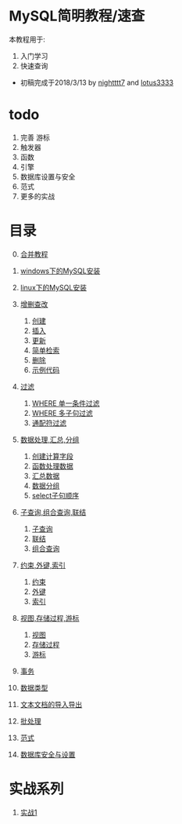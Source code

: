# MySQL简明教程/速查
本教程用于:
1. 入门学习
2. 快速查询
- 初稿完成于2018/3/13 by [nightttt7](https://github.com/nightttt7) and [lotus3333](https://github.com/lotus3333)

# todo
1. 完善 游标
2. 触发器
3. 函数
4. 引擎
5. 数据库设置与安全
6. 范式
7. 更多的实战

# 目录
0. [合并教程](https://github.com/nightttt7/MySQL-tutorial/blob/master/%E5%90%88%E5%B9%B6%E6%95%99%E7%A8%8B.md)

1. [windows下的MySQL安装](https://github.com/nightttt7/MySQL-tutorial/blob/master/windows%E4%B8%8B%E7%9A%84MySQL%E5%AE%89%E8%A3%85.md)

2. [linux下的MySQL安装](https://github.com/nightttt7/MySQL-tutorial/blob/master/linux%E4%B8%8B%E7%9A%84MySQL%E5%AE%89%E8%A3%85.md)

3. [增删查改](https://github.com/nightttt7/MySQL-tutorial/blob/master/%E5%A2%9E%E5%88%A0%E6%9F%A5%E6%94%B9.md)
    1. [创建](https://github.com/nightttt7/MySQL-tutorial/blob/master/%E5%A2%9E%E5%88%A0%E6%9F%A5%E6%94%B9.md#%E5%88%9B%E5%BB%BA)
    2. [插入](https://github.com/nightttt7/MySQL-tutorial/blob/master/%E5%A2%9E%E5%88%A0%E6%9F%A5%E6%94%B9.md#%E6%8F%92%E5%85%A5)
    3. [更新](https://github.com/nightttt7/MySQL-tutorial/blob/master/%E5%A2%9E%E5%88%A0%E6%9F%A5%E6%94%B9.md#%E6%9B%B4%E6%96%B0)
    4. [简单检索](https://github.com/nightttt7/MySQL-tutorial/blob/master/%E5%A2%9E%E5%88%A0%E6%9F%A5%E6%94%B9.md#%E7%AE%80%E5%8D%95%E6%A3%80%E7%B4%A2)
    5. [删除](https://github.com/nightttt7/MySQL-tutorial/blob/master/%E5%A2%9E%E5%88%A0%E6%9F%A5%E6%94%B9.md#%E5%88%A0%E9%99%A4)
    6. [示例代码](https://github.com/nightttt7/MySQL-tutorial/blob/master/%E5%A2%9E%E5%88%A0%E6%9F%A5%E6%94%B9.md#%E7%A4%BA%E4%BE%8B%E4%BB%A3%E7%A0%81)

4. [过滤](https://github.com/nightttt7/MySQL-tutorial/blob/master/%E8%BF%87%E6%BB%A4.md)
    1. [WHERE 单一条件过滤](https://github.com/nightttt7/MySQL-tutorial/blob/master/%E8%BF%87%E6%BB%A4.md#where-%E5%8D%95%E4%B8%80%E6%9D%A1%E4%BB%B6%E8%BF%87%E6%BB%A4)
    2. [WHERE 多子句过滤](https://github.com/nightttt7/MySQL-tutorial/blob/master/%E8%BF%87%E6%BB%A4.md#where-%E5%A4%9A%E5%AD%90%E5%8F%A5%E8%BF%87%E6%BB%A4)
    3. [通配符过滤](https://github.com/nightttt7/MySQL-tutorial/blob/master/%E8%BF%87%E6%BB%A4.md#%E9%80%9A%E9%85%8D%E7%AC%A6%E8%BF%87%E6%BB%A4)

5. [数据处理,汇总,分组](https://github.com/nightttt7/MySQL-tutorial/blob/master/%E6%95%B0%E6%8D%AE%E5%A4%84%E7%90%86%2C%E6%B1%87%E6%80%BB%2C%E5%88%86%E7%BB%84.md)
    1. [创建计算字段](https://github.com/nightttt7/MySQL-tutorial/blob/master/%E6%95%B0%E6%8D%AE%E5%A4%84%E7%90%86%2C%E6%B1%87%E6%80%BB%2C%E5%88%86%E7%BB%84.md#%E5%88%9B%E5%BB%BA%E8%AE%A1%E7%AE%97%E5%AD%97%E6%AE%B5)
    2. [函数处理数据](https://github.com/nightttt7/MySQL-tutorial/blob/master/%E6%95%B0%E6%8D%AE%E5%A4%84%E7%90%86%2C%E6%B1%87%E6%80%BB%2C%E5%88%86%E7%BB%84.md#%E5%87%BD%E6%95%B0%E5%A4%84%E7%90%86%E6%95%B0%E6%8D%AE)
    3. [汇总数据](https://github.com/nightttt7/MySQL-tutorial/blob/master/%E6%95%B0%E6%8D%AE%E5%A4%84%E7%90%86%2C%E6%B1%87%E6%80%BB%2C%E5%88%86%E7%BB%84.md#%E6%B1%87%E6%80%BB%E6%95%B0%E6%8D%AE)
    4. [数据分组](https://github.com/nightttt7/MySQL-tutorial/blob/master/%E6%95%B0%E6%8D%AE%E5%A4%84%E7%90%86%2C%E6%B1%87%E6%80%BB%2C%E5%88%86%E7%BB%84.md#%E6%95%B0%E6%8D%AE%E5%88%86%E7%BB%84%E9%80%82%E7%94%A8%E4%BA%8E%E5%A4%9A%E5%88%97%E6%95%B0%E6%8D%AE)
    5. [select子句顺序](https://github.com/nightttt7/MySQL-tutorial/blob/master/%E6%95%B0%E6%8D%AE%E5%A4%84%E7%90%86%2C%E6%B1%87%E6%80%BB%2C%E5%88%86%E7%BB%84.md#select%E5%AD%90%E5%8F%A5%E9%A1%BA%E5%BA%8F)

6. [子查询,组合查询,联结](https://github.com/nightttt7/MySQL-tutorial/blob/master/%E5%AD%90%E6%9F%A5%E8%AF%A2%2C%E7%BB%84%E5%90%88%E6%9F%A5%E8%AF%A2%2C%E8%81%94%E7%BB%93.md)
    1. [子查询](https://github.com/nightttt7/MySQL-tutorial/blob/master/%E5%AD%90%E6%9F%A5%E8%AF%A2%2C%E7%BB%84%E5%90%88%E6%9F%A5%E8%AF%A2%2C%E8%81%94%E7%BB%93.md#%E5%AD%90%E6%9F%A5%E8%AF%A2)
    2. [联结](https://github.com/nightttt7/MySQL-tutorial/blob/master/%E5%AD%90%E6%9F%A5%E8%AF%A2%2C%E7%BB%84%E5%90%88%E6%9F%A5%E8%AF%A2%2C%E8%81%94%E7%BB%93.md#%E8%81%94%E7%BB%93)
    3. [组合查询](https://github.com/nightttt7/MySQL-tutorial/blob/master/%E5%AD%90%E6%9F%A5%E8%AF%A2%2C%E7%BB%84%E5%90%88%E6%9F%A5%E8%AF%A2%2C%E8%81%94%E7%BB%93.md#%E7%BB%84%E5%90%88%E6%9F%A5%E8%AF%A2)

7. [约束,外键,索引](https://github.com/nightttt7/MySQL-tutorial/blob/master/%E7%BA%A6%E6%9D%9F%2C%E5%A4%96%E9%94%AE%2C%E7%B4%A2%E5%BC%95.md)
    1. [约束](https://github.com/nightttt7/MySQL-tutorial/blob/master/%E7%BA%A6%E6%9D%9F%2C%E5%A4%96%E9%94%AE%2C%E7%B4%A2%E5%BC%95.md#%E7%BA%A6%E6%9D%9F-constraint)
    2. [外键](https://github.com/nightttt7/MySQL-tutorial/blob/master/%E7%BA%A6%E6%9D%9F%2C%E5%A4%96%E9%94%AE%2C%E7%B4%A2%E5%BC%95.md#%E5%A4%96%E9%94%AE)
    3. [索引](https://github.com/nightttt7/MySQL-tutorial/blob/master/%E7%BA%A6%E6%9D%9F%2C%E5%A4%96%E9%94%AE%2C%E7%B4%A2%E5%BC%95.md#%E7%B4%A2%E5%BC%95)

8. [视图,存储过程,游标](https://github.com/nightttt7/MySQL-tutorial/blob/master/%E8%A7%86%E5%9B%BE%2C%E5%AD%98%E5%82%A8%E8%BF%87%E7%A8%8B%2C%E6%B8%B8%E6%A0%87.md)
    1. [视图](https://github.com/nightttt7/MySQL-tutorial/blob/master/%E8%A7%86%E5%9B%BE%2C%E5%AD%98%E5%82%A8%E8%BF%87%E7%A8%8B%2C%E6%B8%B8%E6%A0%87.md#%E8%A7%86%E5%9B%BE-view)
    2. [存储过程](https://github.com/nightttt7/MySQL-tutorial/blob/master/%E8%A7%86%E5%9B%BE%2C%E5%AD%98%E5%82%A8%E8%BF%87%E7%A8%8B%2C%E6%B8%B8%E6%A0%87.md#%E5%AD%98%E5%82%A8%E8%BF%87%E7%A8%8B-procedure)
    3. [游标](https://github.com/nightttt7/MySQL-tutorial/blob/master/%E8%A7%86%E5%9B%BE%2C%E5%AD%98%E5%82%A8%E8%BF%87%E7%A8%8B%2C%E6%B8%B8%E6%A0%87.md#%E6%B8%B8%E6%A0%87-cursor)

9. [事务](https://github.com/nightttt7/MySQL-tutorial/blob/master/%E4%BA%8B%E5%8A%A1.md)

10. [数据类型](https://github.com/nightttt7/MySQL-tutorial/blob/master/%E6%95%B0%E6%8D%AE%E7%B1%BB%E5%9E%8B.md)

11. [文本文档的导入导出](https://github.com/nightttt7/MySQL-tutorial/blob/master/%E6%96%87%E6%9C%AC%E6%96%87%E6%A1%A3%E7%9A%84%E5%AF%BC%E5%85%A5%E5%AF%BC%E5%87%BA.md)

12. [批处理](https://github.com/nightttt7/MySQL-tutorial/blob/master/%E6%89%B9%E5%A4%84%E7%90%86.md)

13. [范式](https://github.com/nightttt7/MySQL-tutorial/blob/master/%E8%8C%83%E5%BC%8F.md)

14. [数据库安全与设置](https://github.com/nightttt7/MySQL-tutorial/blob/master/%E6%95%B0%E6%8D%AE%E5%BA%93%E5%AE%89%E5%85%A8%E4%B8%8E%E8%AE%BE%E7%BD%AE.md)

# 实战系列
1. [实战1](https://github.com/nightttt7/MySQL-tutorial/blob/master/%E5%AE%9E%E6%88%981.md)
